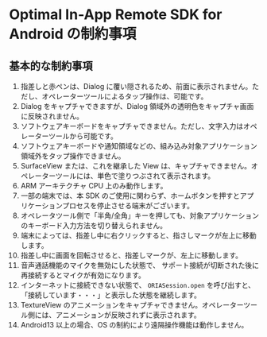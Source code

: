 # Optimal In-App Remote SDK for Android の制約事項

## 基本的な制約事項

1.  指差しと赤ペンは、Dialog に覆い隠されるため、前面に表示されません。ただし、オペレーターツールによるタップ操作は、可能です。
2.  Dialog をキャプチャできますが、Dialog 領域外の透明色をキャプチャ画面に反映されません。
3.  ソフトウェアキーボードをキャプチャできません。ただし、文字入力はオペレーターツールから可能です。
4.  ソフトウェアキーボードや通知領域などの、組み込み対象アプリケーション領域外をタップ操作できません。
5.  SurfaceView または、これを継承した View は、キャプチャできません。オペレーターツールには、単色で塗りつぶされて表示されます。
6.  ARM アーキテクチャ CPU 上のみ動作します。
7.  一部の端末では、本 SDK のご使用に関わらず、ホームボタンを押すとアプリケーションプロセスを停止させる端末がございます。
8.  オペレータツール側で「半角/全角」キーを押しても、対象アプリケーションのキーボード入力方法を切り替えられません。
9.  端末によっては、指差し中に右クリックすると、指さしマークが左上に移動します。
10. 指差し中に画面を回転させると、指差しマークが、左上に移動します。
11. 音声通話機能のマイクを無効にした状態で、 サポート接続が切断された後に再接続するとマイクが有効になります。
12. インターネットに接続できない状態で、 `ORIASession.open` を呼び出すと、「接続しています・・・」と表示した状態を継続します。
13. TextureView のアニメーションをキャプチャできません。オペレーターツール側には、アニメーションが反映されずに表示されます。
14. Android13 以上の場合、OS の制約により遠隔操作機能は動作しません。
